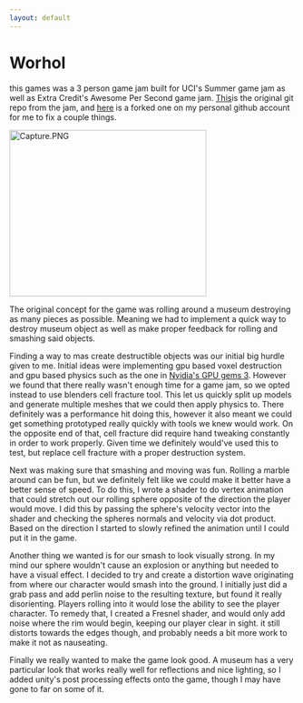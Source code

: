 ```yaml
---
layout: default
---
```


# Worhol

this games was a 3 person game jam built for UCI's Summer game jam as well as Extra Credit's
Awesome Per Second game jam. [This](https://github.com/GDFauxtrot/AwesomePerSecond)is the original git repo from the jam, and [here](https://github.com/Ittaimann/Worhol) is a forked one on my personal github account for me to fix a couple things.

<body>
  <img src="https://ittaimann.github.io/Images/Worhol/Thumbnail.png"alt="Capture.PNG" width="347" height="293" align="center">
</body>

The original concept for the game was rolling around a museum destroying as many pieces as possible. Meaning we had to implement a quick way to destroy museum object as well as make proper feedback for rolling and smashing said objects.

Finding a way to mas create destructible objects was our initial big hurdle given to me. Initial ideas were implementing gpu based voxel destruction and gpu based physics such as the one in [Nvidia's GPU gems 3](https://developer.nvidia.com/gpugems/GPUGems3/gpugems3_ch29.html). However we found that there really wasn't enough time for a game jam, so we opted instead to use blenders cell fracture tool. This let us quickly split up models and generate multiple meshes that we could then apply physics to. There definitely was a performance hit doing this, however it also meant we could get something prototyped really quickly with tools we knew would work. On the opposite end of that, cell fracture did require hand tweaking constantly in order to work properly. Given time we definitely would've used this to test, but replace cell fracture with a proper destruction system.

Next was making sure that smashing and moving was fun. Rolling a marble around can be fun, but we definitely felt like we could make it better have a better sense of speed. To do this, I wrote a shader to do vertex animation that could stretch out our rolling sphere opposite of the direction the player would move. I did this by passing the sphere's velocity vector into the shader and checking the spheres normals and velocity via dot product. Based on the direction I started to slowly refined the animation until I could put it in the game.

Another thing we wanted is for our smash to look visually strong. In my mind our sphere wouldn't cause an explosion or anything but needed to have a visual effect. I decided to try and create a distortion wave originating from where our character would smash into the ground. I initially just did a grab pass and add perlin noise to the resulting texture, but found it really disorienting. Players rolling into it would lose the ability to see the player character. To remedy that, I created a Fresnel shader, and would only add noise where the rim would begin, keeping our player clear in sight. it still distorts towards the edges though, and probably needs a bit more work to make it not as nauseating.

Finally we really wanted to make the game look good. A museum has a very particular look that works really well for reflections and nice lighting, so I added unity's post processing effects onto the game, though I may have gone to far on some of it.